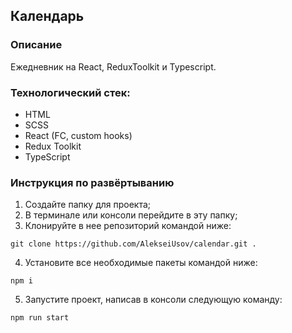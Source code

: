 ## Календарь

### Описание

Ежедневник на React, ReduxToolkit и Typescript.


### Технологический стек:

- HTML
- SCSS
- React (FC, custom hooks)
- Redux Toolkit
- TypeScript

### Инструкция по развёртыванию

1. Создайте папку для проекта;
2. В терминале или консоли перейдите в эту папку;
3. Клонируйте в нее репозиторий командой ниже:

```
git clone https://github.com/AlekseiUsov/calendar.git .
```

4. Установите все необходимые пакеты командой ниже:

```
npm i
```

5. Запустите проект, написав в консоли следующую команду:

```
npm run start
```
